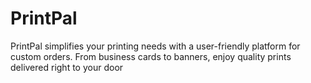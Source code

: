 # PrintPal
PrintPal simplifies your printing needs with a user-friendly platform for custom orders. From business cards to banners, enjoy quality prints delivered right to your door
